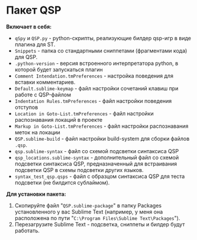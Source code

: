 # Пакет QSP

**Включает в себя:**

* `qSpy` и `QSP.py` - python-скрипты, реализующие билдер qsp-игр в виде плагина для ST.
* `Snippets` - папка со стандартными сниппетами (фрагментами кода) для QSP.
* `.python-version` - версия встроенного интерпретатора python, в которой будет запускаться плагин
* `Comment Intendation.tmPreferences` - настройка поведения для вставки комментариев.
* `Default.sublime-keymap` - файл настройки сочетаний клавиш при работе с QSP-файлом
* `Indentation Rules.tmPreferences` - файл настройки поведения отступов
* `Location in Goto-List.tmPreferences` - файл настройки распознавания локаций в проекте
* `Markup in Goto-List.tmPreferences` - файл настройки распознавания меток на локации
* `QSP.sublime-build` - файл настройки build-system для сборки файлов `.qsp`.
* `qsp.sublime-syntax` - файл со схемой подсветки синтаксиса QSP
* `qsp_locations.sublime-syntax` - дополнительный файл со схемой подсветки синтаксиса QSP, предназначенный для встраивания подсветки QSP в схемы подсветки других языков.
* `syntax_test_qsp.qsps` - файл с образцом синтаксиса QSP для теста подсветки (не билдится сублаймом).

**Для установки пакета:**

1. Скопируйте файл "`QSP.sublime-package`" в папку Packages установленного у вас Sublime Text (например, у меня она расположена по пути "`C:\Program Files\Sublime Text\Packages`").
2. Перезагрузите Sublime Text - подсветка, сниппеты и билдер будут работать.